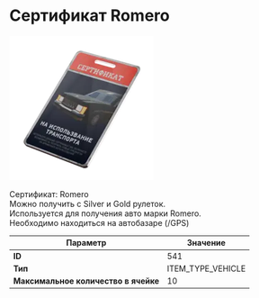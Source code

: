 # Сертификат Romero

![Item Image](../img/541.webp?raw=true)

Сертификат: Romero<br>Можно получить с Silver и Gold рулеток.<br>Используется для получения авто марки Romero.<br>Необходимо находиться на автобазаре (/GPS)


| Параметр | Значение |
|----------|----------|
| **ID** | 541 |
| **Тип** | ITEM_TYPE_VEHICLE |
| **Максимальное количество в ячейке** | 10 |


